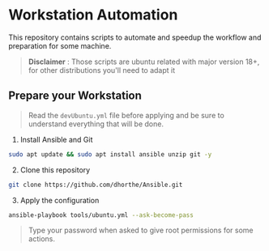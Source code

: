 # Workstation Automation
This repository contains scripts to automate and speedup the workflow and preparation for some machine.

> **Disclaimer** : 
> Those scripts are ubuntu related with major version 18+, for other distributions you'll need to adapt it

## Prepare your Workstation

> Read the `devUbuntu.yml` file before applying and be sure to understand everything that will be done.

1. Install Ansible and Git
```bash
sudo apt update && sudo apt install ansible unzip git -y
```
2. Clone this repository
```bash
git clone https://github.com/dhorthe/Ansible.git
```

3. Apply the configuration
```bash
ansible-playbook tools/ubuntu.yml --ask-become-pass
```
>Type your password when asked to give root permissions for some actions.
